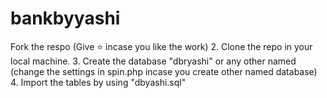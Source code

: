 # bankbyyashi
Fork the respo (Give ⭐ incase you like the work)
2. Clone the repo in your local machine.
3. Create the database "dbryashi" or any other named (change the settings in spin.php incase you create other named database)
4. Import the tables by using "dbyashi.sql"
